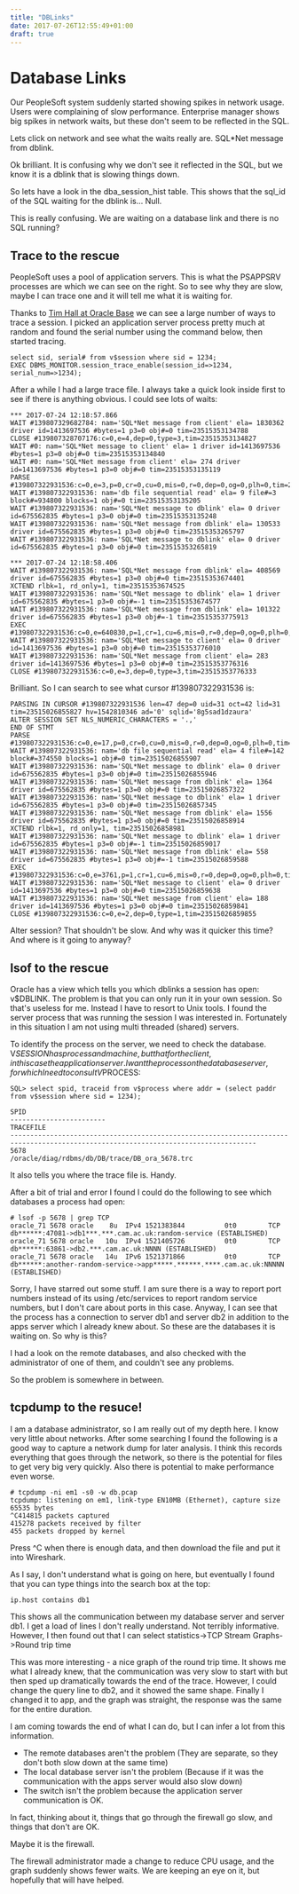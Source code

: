```yaml
---
title: "DBLinks"
date: 2017-07-26T12:55:49+01:00
draft: true
---
```


# Database Links

Our PeopleSoft system suddenly started showing spikes in network usage. Users were complaining of slow performance. Enterprise manager shows big spikes in network waits, but these don't seem to be reflected in the SQL.

Lets click on network and see what the waits really are. SQL*Net message from dblink.

Ok brilliant. It is confusing why we don't see it reflected in the SQL, but we know it is a dblink that is slowing things down.

So lets have a look in the dba_session_hist table. This shows that the sql_id of the SQL waiting for the dblink is... Null.

This is really confusing. We are waiting on a database link and there is no SQL running?

## Trace to the rescue

PeopleSoft uses a pool of application servers. This is what the PSAPPSRV processes are which we can see on the right. So to see why they are slow, maybe I can trace one and it will tell me what it is waiting for.

Thanks to [Tim Hall at Oracle Base](https://oracle-base.com/articles/misc/sql-trace-10046-trcsess-and-tkprof) we can see a large number of ways to trace a session. I picked an application server process pretty much at random and found the serial number using the command below, then started tracing.

~~~
select sid, serial# from v$session where sid = 1234;
EXEC DBMS_MONITOR.session_trace_enable(session_id=>1234, serial_num=>1234);
~~~

After a while I had a large trace file. I always take a quick look inside first to see if there is anything obvious. I could see lots of waits:

~~~
*** 2017-07-24 12:18:57.866
WAIT #139807329682784: nam='SQL*Net message from client' ela= 1830362 driver id=1413697536 #bytes=1 p3=0 obj#=0 tim=23515353134788
CLOSE #139807328707176:c=0,e=4,dep=0,type=3,tim=23515353134827
WAIT #0: nam='SQL*Net message to client' ela= 1 driver id=1413697536 #bytes=1 p3=0 obj#=0 tim=23515353134840
WAIT #0: nam='SQL*Net message from client' ela= 274 driver id=1413697536 #bytes=1 p3=0 obj#=0 tim=23515353135119
PARSE #139807322931536:c=0,e=3,p=0,cr=0,cu=0,mis=0,r=0,dep=0,og=0,plh=0,tim=23515353135134
WAIT #139807322931536: nam='db file sequential read' ela= 9 file#=3 block#=934800 blocks=1 obj#=0 tim=23515353135205
WAIT #139807322931536: nam='SQL*Net message to dblink' ela= 0 driver id=675562835 #bytes=1 p3=0 obj#=0 tim=23515353135248
WAIT #139807322931536: nam='SQL*Net message from dblink' ela= 130533 driver id=675562835 #bytes=1 p3=0 obj#=0 tim=23515353265797
WAIT #139807322931536: nam='SQL*Net message to dblink' ela= 0 driver id=675562835 #bytes=1 p3=0 obj#=0 tim=23515353265819

*** 2017-07-24 12:18:58.406
WAIT #139807322931536: nam='SQL*Net message from dblink' ela= 408569 driver id=675562835 #bytes=1 p3=0 obj#=0 tim=23515353674401
XCTEND rlbk=1, rd_only=1, tim=23515353674525
WAIT #139807322931536: nam='SQL*Net message to dblink' ela= 1 driver id=675562835 #bytes=1 p3=0 obj#=-1 tim=23515353674577
WAIT #139807322931536: nam='SQL*Net message from dblink' ela= 101322 driver id=675562835 #bytes=1 p3=0 obj#=-1 tim=23515353775913
EXEC #139807322931536:c=0,e=640830,p=1,cr=1,cu=6,mis=0,r=0,dep=0,og=0,plh=0,tim=23515353775972
WAIT #139807322931536: nam='SQL*Net message to client' ela= 0 driver id=1413697536 #bytes=1 p3=0 obj#=0 tim=23515353776010
WAIT #139807322931536: nam='SQL*Net message from client' ela= 283 driver id=1413697536 #bytes=1 p3=0 obj#=0 tim=23515353776316
CLOSE #139807322931536:c=0,e=3,dep=0,type=3,tim=23515353776333
~~~

Brilliant. So I can search to see what cursor #139807322931536 is:

~~~
PARSING IN CURSOR #139807322931536 len=47 dep=0 uid=31 oct=42 lid=31 tim=23515026855827 hv=1542810346 ad='0' sqlid='8g5sad1dzaura'
ALTER SESSION SET NLS_NUMERIC_CHARACTERS = '.,'
END OF STMT
PARSE #139807322931536:c=0,e=17,p=0,cr=0,cu=0,mis=0,r=0,dep=0,og=0,plh=0,tim=23515026855826
WAIT #139807322931536: nam='db file sequential read' ela= 4 file#=142 block#=374550 blocks=1 obj#=0 tim=23515026855907
WAIT #139807322931536: nam='SQL*Net message to dblink' ela= 0 driver id=675562835 #bytes=1 p3=0 obj#=0 tim=23515026855946
WAIT #139807322931536: nam='SQL*Net message from dblink' ela= 1364 driver id=675562835 #bytes=1 p3=0 obj#=0 tim=23515026857322
WAIT #139807322931536: nam='SQL*Net message to dblink' ela= 1 driver id=675562835 #bytes=1 p3=0 obj#=0 tim=23515026857345
WAIT #139807322931536: nam='SQL*Net message from dblink' ela= 1556 driver id=675562835 #bytes=1 p3=0 obj#=0 tim=23515026858914
XCTEND rlbk=1, rd_only=1, tim=23515026858981
WAIT #139807322931536: nam='SQL*Net message to dblink' ela= 1 driver id=675562835 #bytes=1 p3=0 obj#=-1 tim=23515026859017
WAIT #139807322931536: nam='SQL*Net message from dblink' ela= 558 driver id=675562835 #bytes=1 p3=0 obj#=-1 tim=23515026859588
EXEC #139807322931536:c=0,e=3761,p=1,cr=1,cu=6,mis=0,r=0,dep=0,og=0,plh=0,tim=23515026859612
WAIT #139807322931536: nam='SQL*Net message to client' ela= 0 driver id=1413697536 #bytes=1 p3=0 obj#=0 tim=23515026859638
WAIT #139807322931536: nam='SQL*Net message from client' ela= 188 driver id=1413697536 #bytes=1 p3=0 obj#=0 tim=23515026859841
CLOSE #139807322931536:c=0,e=2,dep=0,type=1,tim=23515026859855
~~~

Alter session? That shouldn't be slow. And why was it quicker this time? And where is it going to anyway? 

## lsof to the rescue

Oracle has a view which tells you which dblinks a session has open: v$DBLINK. The problem is that you can only run it in your own session. So that's useless for me. Instead I have to resort to Unix tools. I found the server process that was running the session I was interested in. Fortunately in this situation I am not using multi threaded (shared) servers.

To identify the process on the server, we need to check the database. V$SESSION has process and machine, but that for the client, in this case the application server. I want the process on the database server, for which I need to consult V$PROCESS:

~~~
SQL> select spid, traceid from v$process where addr = (select paddr from v$session where sid = 1234);

SPID
------------------------
TRACEFILE
------------------------------------------------------------------------------------------------------------------------------------
5678
/oracle/diag/rdbms/db/DB/trace/DB_ora_5678.trc
~~~

It also tells you where the trace file is. Handy.

After a bit of trial and error I found I could do the following to see which databases a process had open:

~~~
# lsof -p 5678 | grep TCP
oracle_71 5678 oracle    8u  IPv4 1521383844          0t0        TCP db******:47081->db1***.***.cam.ac.uk:random-service (ESTABLISHED)
oracle_71 5678 oracle   10u  IPv4 1521405726          0t0        TCP db******:63861->db2.***.cam.ac.uk:NNNN (ESTABLISHED)
oracle_71 5678 oracle   14u  IPv6 1521371866          0t0        TCP db******:another-random-service->app*****.******.****.cam.ac.uk:NNNNN (ESTABLISHED)
~~~

Sorry, I have starred out some stuff. I am sure there is a way to report port numbers instead of its using /etc/services to report random service numbers, but I don't care about ports in this case. Anyway, I can see that the process has a connection to server db1 and server db2 in addition to the apps server which I already knew about. So these are the databases it is waiting on. So why is this?

I had a look on the remote databases, and also checked with the administrator of one of them, and couldn't see any problems.

So the problem is somewhere in between.

## tcpdump to the resuce!

I am a database administrator, so I am really out of my depth here. I know very little about networks. After some searching I found the following is a good way to capture a network dump for later analysis. I think this records everything that goes through the network, so there is the potential for files to get very big very quickly. Also there is potential to make performance even worse.

~~~
# tcpdump -ni em1 -s0 -w db.pcap
tcpdump: listening on em1, link-type EN10MB (Ethernet), capture size 65535 bytes
^C414815 packets captured
415278 packets received by filter
455 packets dropped by kernel
~~~

Press ^C when there is enough data, and then download the file and put it into Wireshark.

As I say, I don't understand what is going on here, but eventually I found that you can type things into the search box at the top:

~~~
ip.host contains db1
~~~

This shows all the communication between my database server and server db1. I get a load of lines I don't really understand. Not terribly informative. However, I then found out that I can select statistics->TCP Stream Graphs->Round trip time

This was more interesting - a nice graph of the round trip time. It shows me what I already knew, that the communication was very slow to start with but then sped up  dramatically towards the end of the trace. However, I could change the query line to db2, and it showed the same shape. Finally I changed it to app, and the graph was straight, the response was the same for the entire duration.

I am coming towards the end of what I can do, but I can infer a lot from this information.

   * The remote databases aren't the problem (They are separate, so they don't both slow down at the same time)
   * The local database server isn't the problem (Because if it was the communication with the apps server would also slow down)
   * The switch isn't the problem because the application server communication is OK.

In fact, thinking about it, things that go through the firewall go slow, and things that don't are OK.

Maybe it is the firewall.

The firewall administrator made a change to reduce CPU usage, and the graph suddenly shows fewer waits. We are keeping an eye on it, but hopefully that will
have helped.
